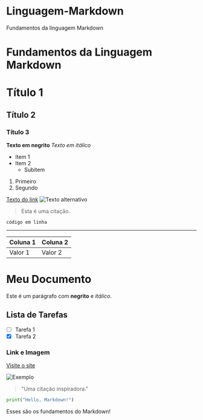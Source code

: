 # Linguagem-Markdown
Fundamentos da linguagem Markdown

# Fundamentos da Linguagem Markdown

# Título 1
## Título 2
### Título 3

**Texto em negrito**
*Texto em itálico*

- Item 1
- Item 2
  - Subitem

1. Primeiro
2. Segundo

[Texto do link](http://exemplo.com)
![Texto alternativo](http://exemplo.com/imagem.jpg)

> Esta é uma citação.

`código em linha`

---

| Coluna 1 | Coluna 2 |
|----------|----------|
| Valor 1  | Valor 2  |

# Meu Documento

Este é um parágrafo com **negrito** e *itálico*.

## Lista de Tarefas

- [ ] Tarefa 1
- [x] Tarefa 2

### Link e Imagem

[Visite o site](http://exemplo.com)

![Exemplo](http://exemplo.com/imagem.jpg)

> "Uma citação inspiradora."

```python
print("Hello, Markdown!")
```

Esses são os fundamentos do Markdown!
